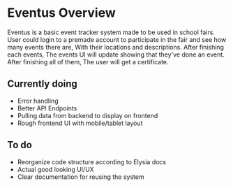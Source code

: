 # Eventus Overview

Eventus is a basic event tracker system made to be used in school fairs. 
User could login to a premade account to participate in the fair and see how many events there are, With their locations and descriptions.
After finishing each events, The events UI will update showing that they've done an event. After finishing all of them, The user will get a certificate.

## Currently doing

- Error handling
- Better API Endpoints
- Pulling data from backend to display on frontend
- Rough frontend UI with mobile/tablet layout

## To do
- Reorganize code structure according to Elysia docs
- Actual good looking UI/UX
- Clear documentation for reusing the system
